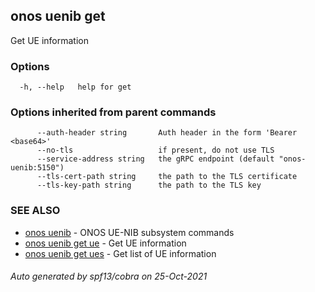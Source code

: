 ## onos uenib get

Get UE information

### Options

```
  -h, --help   help for get
```

### Options inherited from parent commands

```
      --auth-header string       Auth header in the form 'Bearer <base64>'
      --no-tls                   if present, do not use TLS
      --service-address string   the gRPC endpoint (default "onos-uenib:5150")
      --tls-cert-path string     the path to the TLS certificate
      --tls-key-path string      the path to the TLS key
```

### SEE ALSO

* [onos uenib](onos_uenib.md)	 - ONOS UE-NIB subsystem commands
* [onos uenib get ue](onos_uenib_get_ue.md)	 - Get UE information
* [onos uenib get ues](onos_uenib_get_ues.md)	 - Get list of UE information

###### Auto generated by spf13/cobra on 25-Oct-2021
